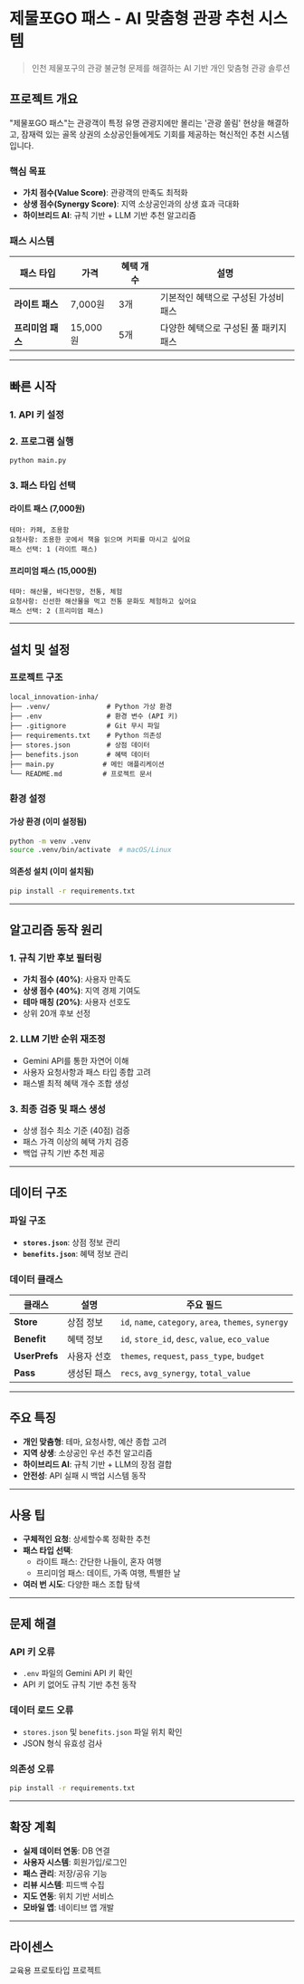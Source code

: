 # 제물포GO 패스 - AI 맞춤형 관광 추천 시스템

> 인천 제물포구의 관광 불균형 문제를 해결하는 AI 기반 개인 맞춤형 관광 솔루션

## 프로젝트 개요

"제물포GO 패스"는 관광객이 특정 유명 관광지에만 몰리는 '관광 쏠림' 현상을 해결하고, 잠재력 있는 골목 상권의 소상공인들에게도 기회를 제공하는 혁신적인 추천 시스템입니다.

### 핵심 목표
- **가치 점수(Value Score)**: 관광객의 만족도 최적화
- **상생 점수(Synergy Score)**: 지역 소상공인과의 상생 효과 극대화
- **하이브리드 AI**: 규칙 기반 + LLM 기반 추천 알고리즘

### 패스 시스템
| 패스 타입 | 가격 | 혜택 개수 | 설명 |
|----------|------|-----------|------|
| **라이트 패스** | 7,000원 | 3개 | 기본적인 혜택으로 구성된 가성비 패스 |
| **프리미엄 패스** | 15,000원 | 5개 | 다양한 혜택으로 구성된 풀 패키지 패스 |

---

## 빠른 시작

### 1. API 키 설정

### 2. 프로그램 실행
```bash
python main.py
```

### 3. 패스 타입 선택

#### 라이트 패스 (7,000원)
```
테마: 카페, 조용함
요청사항: 조용한 곳에서 책을 읽으며 커피를 마시고 싶어요
패스 선택: 1 (라이트 패스)
```

#### 프리미엄 패스 (15,000원)
```
테마: 해산물, 바다전망, 전통, 체험
요청사항: 신선한 해산물을 먹고 전통 문화도 체험하고 싶어요
패스 선택: 2 (프리미엄 패스)
```

---

## 설치 및 설정

### 프로젝트 구조
```
local_innovation-inha/
├── .venv/              # Python 가상 환경
├── .env                # 환경 변수 (API 키)
├── .gitignore          # Git 무시 파일
├── requirements.txt    # Python 의존성
├── stores.json         # 상점 데이터
├── benefits.json       # 혜택 데이터
├── main.py            # 메인 애플리케이션
└── README.md          # 프로젝트 문서
```

### 환경 설정

#### 가상 환경 (이미 설정됨)
```bash
python -m venv .venv
source .venv/bin/activate  # macOS/Linux
```

#### 의존성 설치 (이미 설치됨)
```bash
pip install -r requirements.txt
```

---

## 알고리즘 동작 원리

### 1. 규칙 기반 후보 필터링
- **가치 점수 (40%)**: 사용자 만족도
- **상생 점수 (40%)**: 지역 경제 기여도  
- **테마 매칭 (20%)**: 사용자 선호도
- 상위 20개 후보 선정

### 2. LLM 기반 순위 재조정
- Gemini API를 통한 자연어 이해
- 사용자 요청사항과 패스 타입 종합 고려
- 패스별 최적 혜택 개수 조합 생성

### 3. 최종 검증 및 패스 생성
- 상생 점수 최소 기준 (40점) 검증
- 패스 가격 이상의 혜택 가치 검증
- 백업 규칙 기반 추천 제공

---

## 데이터 구조

### 파일 구조
- **`stores.json`**: 상점 정보 관리
- **`benefits.json`**: 혜택 정보 관리

### 데이터 클래스
| 클래스 | 설명 | 주요 필드 |
|--------|------|-----------|
| **Store** | 상점 정보 | `id`, `name`, `category`, `area`, `themes`, `synergy` |
| **Benefit** | 혜택 정보 | `id`, `store_id`, `desc`, `value`, `eco_value` |
| **UserPrefs** | 사용자 선호 | `themes`, `request`, `pass_type`, `budget` |
| **Pass** | 생성된 패스 | `recs`, `avg_synergy`, `total_value` |

---

## 주요 특징

- **개인 맞춤형**: 테마, 요청사항, 예산 종합 고려
- **지역 상생**: 소상공인 우선 추천 알고리즘
- **하이브리드 AI**: 규칙 기반 + LLM의 장점 결합
- **안전성**: API 실패 시 백업 시스템 동작

---

## 사용 팁

- **구체적인 요청**: 상세할수록 정확한 추천
- **패스 타입 선택**: 
  - 라이트 패스: 간단한 나들이, 혼자 여행
  - 프리미엄 패스: 데이트, 가족 여행, 특별한 날
- **여러 번 시도**: 다양한 패스 조합 탐색

---

## 문제 해결

### API 키 오류
- `.env` 파일의 Gemini API 키 확인
- API 키 없어도 규칙 기반 추천 동작

### 데이터 로드 오류  
- `stores.json` 및 `benefits.json` 파일 위치 확인
- JSON 형식 유효성 검사

### 의존성 오류
```bash
pip install -r requirements.txt
```

---

## 확장 계획

- **실제 데이터 연동**: DB 연결
- **사용자 시스템**: 회원가입/로그인  
- **패스 관리**: 저장/공유 기능
- **리뷰 시스템**: 피드백 수집
- **지도 연동**: 위치 기반 서비스
- **모바일 앱**: 네이티브 앱 개발

---

## 라이센스
교육용 프로토타입 프로젝트
